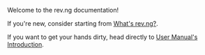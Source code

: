 Welcome to the rev.ng documentation!

If you're new, consider starting from [What's rev.ng?](what-is-revng.md).

If you want to get your hands dirty, head directly to [User Manual's Introduction](/user-manual).
